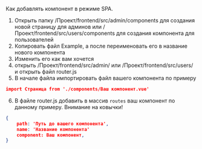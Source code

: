 Как добавлять компонент в режиме SPA.
1. Открыть папку /Проект/frontend/src/admin/components для создания новой страницу для админов или 
/Проект/frontend/src/users/components для создания компонента для пользователей
2. Копировать файл Example, а после переименовать его в название нового компонента
3. Изменить его как вам хочется
4. открыть /Проект/frontend/src/admin/ или /Проект/frontend/src/users/ и открыть файл router.js
5. В начале файла импортировать файл вашего компонента по примеру
```json
import Страница from './components/Ваш компонент.vue'
```
6. В файле router.js добавить в массив ```routes``` ваш компонент по данному примеру. Внимание на ковычки!
```json
{
    path: 'Путь до вашего компонента',
    name: 'Название компонента'
    component: Ваш компонент,
}
```